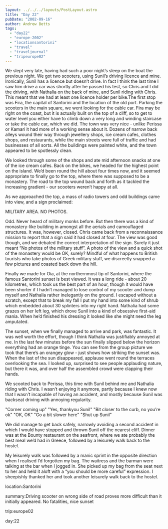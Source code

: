 ```yaml
---
layout: ../../../layouts/PostLayout.astro
title: "Day 22"
pubDate: "2002-09-16"
author: Andrew Betts
tags: 
  - "day22"
  - "europe-2002"
  - "locationsantorini"
  - "travel"
  - "traveljournal"
  - "tripeurope02"
---
```


We slept very late, having had such a poor night’s sleep on the boat the previous night. We got two scooters, using Sunil’s driving licence and mine. Ironically, Sunil has a licence but doesn’t drive. In fact I think the last time I saw him drive a car was shortly after he passed his test, so Chris and I did the driving, with Nathalia on the back of mine, and Sunil riding with Chris. This meant that we had at least one licence holder per bike.The first stop was Fira, the capital of Santorini and the location of the old port. Parking the scooters in the main square, we went looking for the cable car. Fira may be right on the coast, but it is actually built on the top of a cliff, so to get to water level you either have to climb down a very long and winding staircase or take the cable car, which we did. The town was very nice - unlike Perissa or Kamari it had more of a working sense about it. Dozens of narrow back alleys wound their way through jewellery shops, ice cream cafes, clothes shops, and restaurants, while the main streets were full of traffic and had businesses of all sorts. All the buildings were painted white, and the town appeared to be spotlessly clean.

We looked through some of the shops and ate mid afternoon snacks at one of the ice cream cafes. Back on the bikes, we headed for the highest point on the island. We’d been round the hill about four times now, and it seemed appropriate to finally go to the top, where there was supposed to be a monastery. The road to the top wound back and forth as it tackled the increasing gradient - our scooters weren’t happy at all.

As we approached the top, a mass of radio towers and odd buildings came into view, and a sign proclaimed:

MILITARY AREA. NO PHOTOS.

Odd. Never heard of military monks before. But then there was a kind of monastery-like building in amongst all the aerials and camouflaged structures. It was, however, closed. Chris came back from a reconnaissance mission to report that a sign said it had closed at four. The view was good though, and we debated the correct interpretation of the sign. Surely it just meant “No photos of the military stuff”. A photo of the view and a quick shot of the monastery would be OK, surely? Mindful of what happens to British tourists who take photos of Greek military stuff, we discreetly snapped a few pictures and coasted back down the hill.

Finally we made for Oia, at the northernmost tip of Santorini, where the famous Santorini sunset is best viewed. It was a long ride - about 20 kilometres, which took us the best part of an hour, though it would have been shorter if I hadn’t managed to lose control of my scooter and dump myself and Nathalia rather inelegantly on the ground. I escaped without a scratch, except that to break my fall I put my hand into some kind of shrub which embedded about 30 splinters into my right hand. Nathalia had some grazes on her left leg, which drove Sunil into a kind of obsessive first-aid mania. When he’d finished his dressing it looked like she might need the leg amputated.

The sunset, when we finally managed to arrive and park, was fantastic. It was well worth the effort, though I think Nathalia was justifiably annoyed at me. In the last few minutes before the sun finally slipped below the horizon everything had an orange tinge. You can see from the group picture we took that there’s an orangey glow - just shows how striking the sunset was. When the last of the sun disappeared, applause went round the terraces overlooking the sea. I looked up, surprised to see people applauding nature, but there it was, and over half the assembled crowd were clapping their hands.

We scooted back to Perissa, this time with Sunil behind me and Nathalia riding with Chris. I wasn’t enjoying it anymore, partly because I knew now that I wasn’t incapable of having an accident, and mostly because Sunil was backseat driving with annoying regularity.

"Corner coming up" "Yes, thankyou Sunil" "Bit closer to the curb, no you’re ok" "OK, OK" "Go a bit slower here" "Shut up Sunil"

We did manage to get back safely, narrowly avoiding a second accident in which I would have stopped and thrown Sunil off the nearest cliff. Dinner was at the Bounty restaurant on the seafront, where we ate probably the best meal we’d had in Greece, followed by a leisurely walk back to the hostel.

My leisurely walk was followed by a manic sprint in the opposite direction when I realised I’d forgotten my bag. The waitress and the barman were talking at the bar when I jogged in. She picked up my bag from the seat next to her and held it aloft with a “you should be more careful” expression. I sheepishly thanked her and took another leisurely walk back to the hostel.

location:Santorini

summary:Driving scooter on wrong side of road proves more difficult than it initially appeared. No fatalities, nice sunset

trip:europe02

day:22
